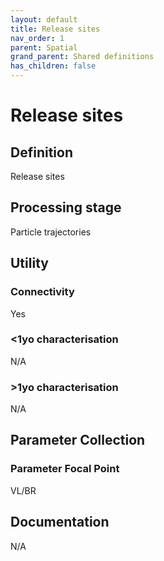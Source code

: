 ```yaml
---
layout: default
title: Release sites
nav_order: 1
parent: Spatial
grand_parent: Shared definitions
has_children: false
---
```


# Release sites
<!-- 
{: .no_toc .text-delta }
* TOC
{:toc} -->

## Definition

Release sites

## Processing stage

Particle trajectories

## Utility 
### Connectivity

Yes
### <1yo characterisation

N/A 

### >1yo characterisation

N/A

## Parameter Collection
### Parameter Focal Point

VL/BR

## Documentation

N/A